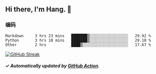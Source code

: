 ## Hi there, I'm Hang. 👋

### 编码

<!--START_SECTION:waka-->

```text
Markdown     3 hrs 23 mins   ███████▒░░░░░░░░░░░░░░░░░   29.92 %
Python       3 hrs 18 mins   ███████▒░░░░░░░░░░░░░░░░░   29.18 %
Other        2 hrs           ████▒░░░░░░░░░░░░░░░░░░░░   17.67 %
```

<!--END_SECTION:waka-->

[![GitHub Streak](https://github-readme-streak-stats.herokuapp.com?user=huhuhang&hide_border=true&date_format=%5BY.%5Dn.j)](https://git.io/streak-stats)

##### ✓ Automatically updated by [GitHub Action](https://github.com/huhuhang/huhuhang/actions).
